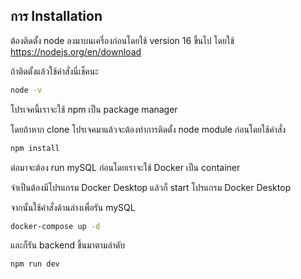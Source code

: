 ## การ Installation

ต้องติดตั้ง  node  ลงมาบนเครื่องก่อนโดยใช้ version 16  ขึ้นไป
โดยใช้  https://nodejs.org/en/download

ถ้าติดตั้งแล้วใช้คำสั่งนี่เช็คนะ
```bash
node -v
```

โปรเจคนี้เราจะใช้ npm เป็น package manager

โดยถ้าหาก clone โปรเจคมาแล้วจะต้องทำการติดตั้ง node module ก่อนโดยใช้คำสั่ง

```bash
npm install 
```

ต่อมาจะต้อง run mySQL ก่อนโดยเราจะใช้ Docker  เป็น  container  


จำเป็นต้องมีโปรแกรม Docker Desktop แล้วก็ start โปรแกรม Docker Desktop 

จากนั้นใช้คำสั่งด้านล่างเพื่อรัน mySQL

```bash
docker-compose up -d
```

และก็รัน  backend ขึ้นมาตามลำดับ

```bash
npm run dev
```
